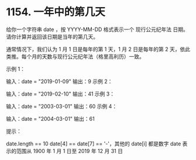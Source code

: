 # 1154. 一年中的第几天
给你一个字符串 date ，按 YYYY-MM-DD 格式表示一个 现行公元纪年法 日期。请你计算并返回该日期是当年的第几天。

通常情况下，我们认为 1 月 1 日是每年的第 1 天，1 月 2 日是每年的第 2 天，依此类推。每个月的天数与现行公元纪年法（格里高利历）一致。



示例 1：

输入：date = "2019-01-09"
输出：9
示例 2：

输入：date = "2019-02-10"
输出：41
示例 3：

输入：date = "2003-03-01"
输出：60
示例 4：

输入：date = "2004-03-01"
输出：61


提示：

date.length == 10
date[4] == date[7] == '-'，其他的 date[i] 都是数字
date 表示的范围从 1900 年 1 月 1 日至 2019 年 12 月 31 日
